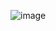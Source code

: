 ![image](https://github.com/CihatKsm/cihatksm/assets/44941726/8a3ed5db-9214-4ba7-a434-0cc0c369c982)
